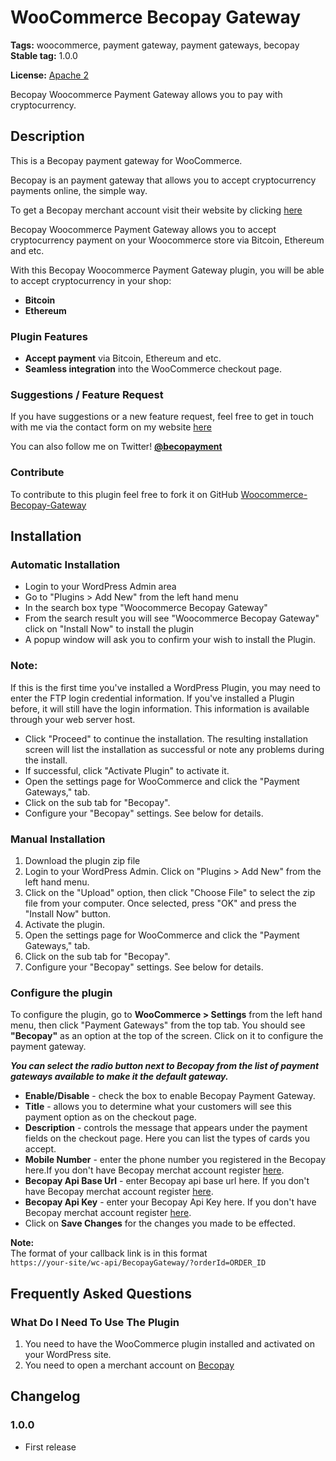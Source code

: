 # WooCommerce Becopay Gateway



**Tags:** woocommerce, payment gateway, payment gateways, becopay
**Stable tag:** 1.0.0

**License:** [Apache 2](https://github.com/becopay/Woocommerce-Becopay-Gateway/LICENSE.txt)

Becopay Woocommerce Payment Gateway allows you to pay with cryptocurrency.


## Description

This is a Becopay payment gateway for WooCommerce.

Becopay is an payment gateway that allows you to accept cryptocurrency payments online, the simple way.

To get a Becopay merchant account visit their website by clicking [here](https://www.becopay.com)

Becopay Woocommerce Payment Gateway allows you to accept cryptocurrency payment on your Woocommerce store via Bitcoin, Ethereum and etc.

With this Becopay Woocommerce Payment Gateway plugin, you will be able to accept cryptocurrency in your shop:

* __Bitcoin__
* __Ethereum__



### Plugin Features

*   __Accept payment__ via Bitcoin, Ethereum and etc.
* 	__Seamless integration__ into the WooCommerce checkout page.



### Suggestions / Feature Request

If you have suggestions or a new feature request, feel free to get in touch with me via the contact form on my website [here](https://becopay.com/en/support/#contact-us)

You can also follow me on Twitter! **[@becopayment](http://twitter.com/becopayment)**



### Contribute
To contribute to this plugin feel free to fork it on GitHub [Woocommerce-Becopay-Gateway](https://github.com/becopay/Woocommerce-Becopay-Gateway)



## Installation


### Automatic Installation
* 	Login to your WordPress Admin area
* 	Go to "Plugins > Add New" from the left hand menu
* 	In the search box type "Woocommerce Becopay Gateway"
*	From the search result you will see "Woocommerce Becopay Gateway" click on "Install Now" to install the plugin
*	A popup window will ask you to confirm your wish to install the Plugin.


### Note:
If this is the first time you've installed a WordPress Plugin, you may need to enter the FTP login credential information. If you've installed a Plugin before, it will still have the login information. This information is available through your web server host.

* Click "Proceed" to continue the installation. The resulting installation screen will list the installation as successful or note any problems during the install.
* If successful, click "Activate Plugin" to activate it.
* 	Open the settings page for WooCommerce and click the "Payment Gateways," tab.
* 	Click on the sub tab for "Becopay".
*	Configure your "Becopay" settings. See below for details.


### Manual Installation
1. 	Download the plugin zip file
2. 	Login to your WordPress Admin. Click on "Plugins > Add New" from the left hand menu.
3.  Click on the "Upload" option, then click "Choose File" to select the zip file from your computer. Once selected, press "OK" and press the "Install Now" button.
4.  Activate the plugin.
5. 	Open the settings page for WooCommerce and click the "Payment Gateways," tab.
6. 	Click on the sub tab for "Becopay".
7.	Configure your "Becopay" settings. See below for details.




### Configure the plugin
To configure the plugin, go to __WooCommerce > Settings__ from the left hand menu, then click "Payment Gateways" from the top tab. You should see __"Becopay"__ as an option at the top of the screen. Click on it to configure the payment gateway.

__*You can select the radio button next to Becopay from the list of payment gateways available to make it the default gateway.*__

* __Enable/Disable__ - check the box to enable Becopay Payment Gateway.
* __Title__ - allows you to determine what your customers will see this payment option as on the checkout page.
* __Description__ - controls the message that appears under the payment fields on the checkout page. Here you can list the types of cards you accept.
* __Mobile Number__  - enter the phone number you registered in the Becopay here.If you don't have Becopay merchat account register [here](https://becopay.com/en/merchant-register/).
* __Becopay Api Base Url__  - enter Becopay api base url here. If you don't have Becopay merchat account register [here](https://becopay.com/en/merchant-register/).
* __Becopay Api Key__  - enter your Becopay Api Key here. If you don't have Becopay merchat account register [here](https://becopay.com/en/merchant-register/).
* Click on __Save Changes__ for the changes you made to be effected.

__Note:__<br>
The format of your callback link is in this format <br>
`https://your-site/wc-api/BecopayGateway/?orderId=ORDER_ID`

## Frequently Asked Questions


### What Do I Need To Use The Plugin

1.	You need to have the WooCommerce plugin installed and activated on your WordPress site.
2.	You need to open a merchant account on [Becopay](https://becopay.com/en/merchant-register/)





## Changelog

### 1.0.0
*   First release

